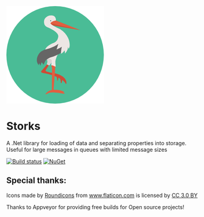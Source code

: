 ![Storks Logo](https://raw.githubusercontent.com/LiamMorrow/Storks/master/stork.png)
# Storks
A .Net library for loading of data and separating properties into storage.  
Useful for large messages in queues with limited message sizes

[![Build status](https://ci.appveyor.com/api/projects/status/9vsuhammekxpyl1u?svg=true)](https://ci.appveyor.com/project/LiamMorrow/storks)
[![NuGet](https://img.shields.io/nuget/v/Nuget.Core.svg)](https://www.nuget.org/packages/Storks/)


## Special thanks:
Icons made by <a href="http://www.flaticon.com/authors/roundicons" title="Roundicons">Roundicons</a> from <a href="http://www.flaticon.com" title="Flaticon">www.flaticon.com</a> is licensed by <a href="http://creativecommons.org/licenses/by/3.0/" title="Creative Commons BY 3.0" target="_blank">CC 3.0 BY</a></div>

Thanks to Appveyor for providing free builds for Open source projects!
